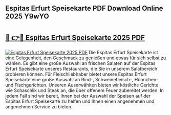 ## Espitas Erfurt Speisekarte PDF Download Online 2025 Y9wYO

# <h2><a href="http://gc813y8.nevu.top/?p=Espitas+Erfurt+Speisekarte">🔗 👉🔴 Espitas Erfurt Speisekarte 2025 PDF</a></h2>

[![Espitas Erfurt Speisekarte 2025 PDF](https://i.imgur.com/dBaPXMq.png)](http://gc813y8.nevu.top/?p=Espitas+Erfurt+Speisekarte)
Die Espitas Erfurt Speisekarte ist eine Gelegenheit, den Geschmack zu genießen und etwas für sich selbst zu wählen. Es gibt eine große Auswahl an frischen Salaten auf der Espitas Erfurt Speisekarte unseres Restaurants, die Sie in unserem Salatbereich probieren können. Für Fleischliebhaber bietet unsere Espitas Erfurt Speisekarte eine große Auswahl an Rind-, Schweinefleisch-, Hühnchen- und Fischgerichten. Unseren Auserwählten bieten wir köstliche Gerichte wie Schaschlik und Steak an, die über offenem Feuer zubereitet werden. In jedem Fall sind wir bereit, Ihnen bei der Auswahl der Speisen auf der Espitas Erfurt Speisekarte zu helfen und Ihnen einen angenehmen und angenehmen Service zu bieten.
